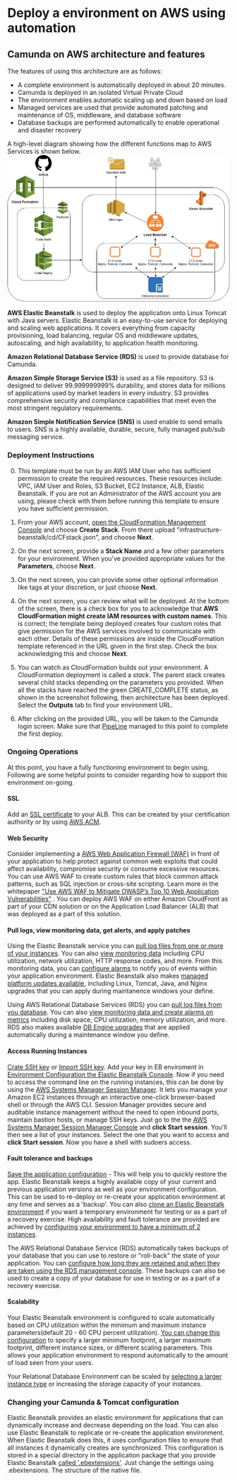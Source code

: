 # Deploy a environment on AWS using automation

## Camunda on AWS architecture and features
The features of using this architecture are as follows:
* A complete environment is automatically deployed in about 20 minutes.
* Camunda is deployed in an isolated Virtual Private Cloud
* The environment enables automatic scaling up and down based on load
* Managed services are used that provide automated patching and maintenance of OS, middleware, and database software
* Database backups are performed automatically to enable operational and disaster recovery

A high-level diagram showing how the different functions map to AWS Services is shown below.
![Scheme](Scheme.png?raw=true "Scheme")

**AWS Elastic Beanstalk** is used to deploy the application onto Linux Tomcat with Java servers.  Elastic Beanstalk is an easy-to-use service for deploying and scaling web applications. It covers everything from capacity provisioning, load balancing, regular OS and middleware updates, autoscaling, and high availability, to application health monitoring.

**Amazon Relational Database Service (RDS)** is used to provide database for Camunda.

**Amazon Simple Storage Service (S3)** is used as a file repository.  S3 is designed to deliver 99.999999999% durability, and stores data for millions of applications used by market leaders in every industry. S3 provides comprehensive security and compliance capabilities that meet even the most stringent regulatory requirements.

**Amazon Simple Notification Service (SNS)** is used enable to send emails to users. SNS is a highly available, durable, secure, fully managed pub/sub messaging service.

### Deployment Instructions
0. This template must be run by an AWS IAM User who has sufficient permission to create the required resources.  These resources include:  VPC, IAM User and Roles, S3 Bucket, EC2 Instance, ALB, Elastic Beanstalk.  If you are not an Administrator of the AWS account you are using, please check with them before running this template to ensure you have sufficient permission.  

1. From your AWS account, [open the CloudFormation Management Console](https://console.aws.amazon.com/cloudformation/) and choose **Create Stack**.  From there upload "infrastructure-beanstalk/cd/CFstack.json", and choose **Next**.

2. On the next screen, provide a **Stack Name** and a few other parameters for your environment. When you've provided appropriate values for the **Parameters**, choose **Next**.

3. On the next screen, you can provide some other optional information like tags at your discretion, or just choose **Next**.

4. On the next screen, you can review what will be deployed. At the bottom of the screen, there is a check box for you to acknowledge that **AWS CloudFormation might create IAM resources with custom names**. This is correct; the template being deployed creates four custom roles that give permission for the AWS services involved to communicate with each other. Details of these permissions are inside the CloudFormation template referenced in the URL given in the first step. Check the box acknowledging this and choose **Next**.

5. You can watch as CloudFormation builds out your environment. A CloudFormation deployment is called a *stack*. The parent stack creates several child stacks depending on the parameters you provided.  When all the stacks have reached the green CREATE_COMPLETE status, as shown in the screenshot following, then architecture has been deployed.  Select the **Outputs** tab to find your environment URL.

6. After clicking on the provided URL, you will be taken to the Camunda login screen. Make sure that [PipeLine](https://console.aws.amazon.com/codesuite/codepipeline/pipelines?) managed to this point to complete the first deploy.

### Ongoing Operations
At this point, you have a fully functioning environment to begin using.  Following are some helpful points to consider regarding how to support this environment on-going.

#### SSL
Add an [SSL certificate](https://docs.aws.amazon.com/elasticbeanstalk/latest/dg/configuring-https-elb.html) to your ALB. This can be created by your certification authority or by using [AWS ACM](https://docs.aws.amazon.com/acm/latest/userguide/acm-overview.html).

#### Web Security
Consider implementing a [AWS Web Application Firewall (WAF)](https://aws.amazon.com/waf/) in front of your application to help protect against common web exploits that could affect availability, compromise security or consume excessive resources.  You can use AWS WAF to create custom rules that block common attack patterns, such as SQL injection or cross-site scripting.  Learn more in the whitepaper ["Use AWS WAF to Mitigate OWASP’s Top 10 Web Application Vulnerabilities"](https://d0.awsstatic.com/whitepapers/Security/aws-waf-owasp.pdf) .  You can deploy AWS WAF on either Amazon CloudFront as part of your CDN solution or on the Application Load Balancer (ALB) that was deployed as a part of this solution.

#### Pull logs, view monitoring data, get alerts, and apply patches
Using the Elastic Beanstalk service you can [pull log files from one or more of your instances](https://docs.aws.amazon.com/elasticbeanstalk/latest/dg/using-features.logging.html).  You can also [view monitoring data](https://docs.aws.amazon.com/elasticbeanstalk/latest/dg/environments-health.html) including CPU utilization, network utilization, HTTP response codes, and more.  From this monitoring data, you can [configure alarms](https://docs.aws.amazon.com/elasticbeanstalk/latest/dg/using-features.alarms.html) to notify you of events within your application environment.  Elastic Beanstalk also makes [managed platform updates available](https://docs.aws.amazon.com/elasticbeanstalk/latest/dg/environment-platform-update-managed.html), including Linux, Tomcat, Java, and Nginx upgrades that you can apply during maintanence windows your define.

Using AWS Relational Database Services (RDS) you can [pull log files from you database](https://docs.aws.amazon.com/AmazonRDS/latest/UserGuide/USER_LogAccess.html).  You can also [view monitoring data and create alarms on metrics](https://docs.aws.amazon.com/AmazonRDS/latest/UserGuide/Aurora.Monitoring.html) including disk space, CPU utilization, memory utilization, and more. RDS also makes available [DB Engine upgrades](https://docs.aws.amazon.com/AmazonRDS/latest/UserGuide/) that are applied automatically during a maintenance window you define.

#### Access Running Instances
[Crate SSH key](https://docs.aws.amazon.com/AWSEC2/latest/UserGuide/ec2-key-pairs.html#having-ec2-create-your-key-pair) or [Import SSH key](https://docs.aws.amazon.com/AWSEC2/latest/UserGuide/ec2-key-pairs.html#how-to-generate-your-own-key-and-import-it-to-aws). Add your key in EB enviroment in [Environment Configuration the Elastic Beanstalk Console](https://docs.aws.amazon.com/elasticbeanstalk/latest/dg/environments-cfg-console.html).
Now if you need to access the command line on the running instances, this can be done by using the [AWS Systems Manager Session Manager](https://docs.aws.amazon.com/systems-manager/latest/userguide/session-manager.html). It lets you manage your Amazon EC2 instances through an interactive one-click browser-based shell or through the AWS CLI. Session Manager provides secure and auditable instance management without the need to open inbound ports, maintain bastion hosts, or manage SSH keys.  Just go to the the [AWS Systems Manager Session Manager Console](https://console.aws.amazon.com/systems-manager/session-manager/) and **click Start session**.  You'll then see a list of your instances. Select the one that you want to access and **click Start session**.  Now you have a shell with sudoers access.

#### Fault tolerance and backups
[Save the application configuration](https://docs.amazonaws.cn/en_us/elasticbeanstalk/latest/dg/environment-configuration-savedconfig.html) - This will help you to quickly restore the app. Elastic Beanstalk keeps a highly available copy of your current and previous application versions as well as your environment configuration.  This can be used to re-deploy or re-create your application environment at any time and serves as a 'backup'.  You can also [clone an Elastic Beanstalk environment](https://docs.aws.amazon.com/elasticbeanstalk/latest/dg/using-features.managing.clone.html) if you want a temporary environment for testing or as a part of a recovery exercise.  High availability and fault tolerance are provided are achieved by [configuring your environment to have a minimum of 2 instances](https://docs.aws.amazon.com/elasticbeanstalk/latest/dg/using-features.managing.as.html).

The AWS Relational Database Service (RDS) automatically takes backups of your database that you can use to restore or "roll-back" the state of your application.  You can [configure how long they are retained and when they are taken using the RDS management console](https://docs.aws.amazon.com/AmazonRDS/latest/UserGuide/USER_WorkingWithAutomatedBackups.html).  These backups can also be used to create a copy of your database for use in testing or as a part of a recovery exercise.

#### Scalability
Your Elastic Beanstalk environment is configured to scale automatically based on CPU utilization within the minimum and maximum instance parameters(default 20 - 60 CPU percent utilization). [You can change this configuration](https://docs.aws.amazon.com/elasticbeanstalk/latest/dg/using-features.managing.as.html) to specify a larger minimum footprint, a larger maximum footprint, different instance sizes, or different scaling parameters.  This allows your application environment to respond automatically to the amount of load seen from your users.

Your Relational Database Environment can be scaled by [selecting a larger instance type](https://docs.aws.amazon.com/AmazonRDS/latest/UserGuide/) or increasing the storage capacity of your instances.

### Changing your Camunda & Tomcat configuration

Elastic Beanstalk provides an elastic environment for applications that can dynamically increase and decrease depending on the load. You can also use Elastic Beanstalk to replicate or re-create the application environment. When Elastic Beanstalk does this, it uses configuration files to ensure that all instances it dynamically creates are synchronized. This configuration is stored in a special directory in the application package that you provide Elastic Beanstalk [called '.ebextensions'](https://docs.aws.amazon.com/elasticbeanstalk/latest/dg/ebextensions.html). Just change the settings using .ebextensions. The structure of the native file.
